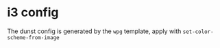 # i3 config

The dunst config is generated by the `wpg` template, apply with `set-color-scheme-from-image`
